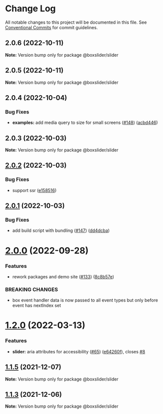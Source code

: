 # Change Log

All notable changes to this project will be documented in this file.
See [Conventional Commits](https://conventionalcommits.org) for commit guidelines.

## 2.0.6 (2022-10-11)

**Note:** Version bump only for package @boxslider/slider

## 2.0.5 (2022-10-11)

**Note:** Version bump only for package @boxslider/slider

## 2.0.4 (2022-10-04)

### Bug Fixes

- **examples:** add media query to size for small screens ([#148](https://github.com/boxslider/slider/packages/slider/issues/148)) ([acbd446](https://github.com/boxslider/slider/packages/slider/commit/acbd446404fdc1f4a71fba75c2bdc3f1850f561e))

## 2.0.3 (2022-10-03)

**Note:** Version bump only for package @boxslider/slider

## [2.0.2](https://github.com/boxslider/slider/packages/slider/compare/v2.0.1...v2.0.2) (2022-10-03)

### Bug Fixes

- support ssr ([e158516](https://github.com/boxslider/slider/packages/slider/commit/e15851650b72ed6db4a5657e9ef11384af898b66))

## [2.0.1](https://github.com/boxslider/slider/packages/slider/compare/v2.0.0...v2.0.1) (2022-10-03)

### Bug Fixes

- add build script with bundling ([#147](https://github.com/boxslider/slider/packages/slider/issues/147)) ([dd4dcba](https://github.com/boxslider/slider/packages/slider/commit/dd4dcbaf2d4828574902731ad011863683553952))

# [2.0.0](https://github.com/boxslider/slider/packages/slider/compare/v1.2.0...v2.0.0) (2022-09-28)

### Features

- rework packages and demo site ([#133](https://github.com/boxslider/slider/packages/slider/issues/133)) ([8c8b57e](https://github.com/boxslider/slider/packages/slider/commit/8c8b57e8b3bc4538249ca2a09a0d6045701712b5))

### BREAKING CHANGES

- box event handler data is now passed to all event types but only before event has nextIndex set

# [1.2.0](https://github.com/boxslider/slider/packages/slider/compare/v1.1.6...v1.2.0) (2022-03-13)

### Features

- **slider:** aria attributes for accessibility ([#65](https://github.com/boxslider/slider/packages/slider/issues/65)) ([e64260f](https://github.com/boxslider/slider/packages/slider/commit/e64260f83e6b2cbb8a1cb76979cd4d52b146cf56)), closes [#8](https://github.com/boxslider/slider/packages/slider/issues/8)

## [1.1.5](https://github.com/boxslider/slider/packages/slider/compare/v1.1.4...v1.1.5) (2021-12-07)

**Note:** Version bump only for package @boxslider/slider

## [1.1.3](https://github.com/boxslider/slider/packages/slider/compare/v1.1.2...v1.1.3) (2021-12-06)

**Note:** Version bump only for package @boxslider/slider
